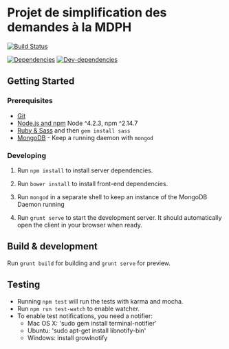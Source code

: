Projet de simplification des demandes à la MDPH
================================================


[![Build Status](https://circleci.com/gh/sgmap/impact.svg?style=svg)](https://circleci.com/gh/sgmap/impact)

[![Dependencies](https://david-dm.org/sgmap/impact.svg)](https://david-dm.org/sgmap/impact#info=dependencies&view=table)
[![Dev-dependencies](https://david-dm.org/sgmap/impact/dev-status.svg)](https://david-dm.org/sgmap/impact#info=devDependencies&view=table)

## Getting Started

### Prerequisites

- [Git](https://git-scm.com/)
- [Node.js and npm](nodejs.org) Node ^4.2.3, npm ^2.14.7
- [Ruby & Sass](https://www.ruby-lang.org) and then `gem install sass`
- [MongoDB](https://www.mongodb.org/) - Keep a running daemon with `mongod`

### Developing

1. Run `npm install` to install server dependencies.

2. Run `bower install` to install front-end dependencies.

3. Run `mongod` in a separate shell to keep an instance of the MongoDB Daemon running

4. Run `grunt serve` to start the development server. It should automatically open the client in your browser when ready.

## Build & development

Run `grunt build` for building and `grunt serve` for preview.

## Testing

- Running `npm test` will run the tests with karma and mocha.
- Run `npm run test-watch` to enable watcher.
- To enable test notifications, you need a notifier:
  - Mac OS X: 'sudo gem install terminal-notifier'
  - Ubuntu: 'sudo apt-get install libnotify-bin'
  - Windows: install growlnotify
